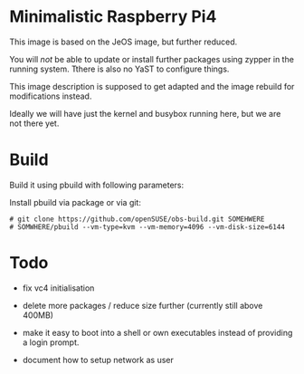 Minimalistic Raspberry Pi4
==========================

This image is based on the JeOS image, but further reduced.

You will *not* be able to update or install further packages using 
zypper in the running system. Tthere is also no YaST to configure 
things.

This image description is supposed to get adapted and the image
rebuild for modifications instead.

Ideally we will have just the kernel and busybox running
here, but we are not there yet.

Build
=====

Build it using pbuild with following parameters:

Install pbuild via package or via git:


```shell
# git clone https://github.com/openSUSE/obs-build.git SOMEHWERE
# SOMWHERE/pbuild --vm-type=kvm --vm-memory=4096 --vm-disk-size=6144
```

Todo
====

* fix vc4 initialisation

* delete more packages / reduce size further (currently still above 400MB)

* make it easy to boot into a shell or own executables
  instead of providing a login prompt.

* document how to setup network as user

